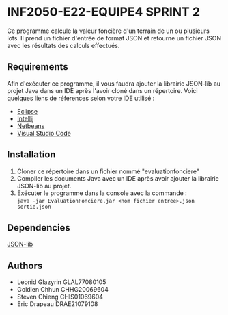 # INF2050-E22-EQUIPE4 SPRINT 2

Ce programme calcule la valeur foncière d'un terrain de un ou plusieurs lots. Il prend un fichier d'entrée de format JSON et retourne un fichier JSON avec les résultats des calculs effectués.

## Requirements
Afin d'exécuter ce programme, il vous faudra ajouter la librairie JSON-lib au projet Java dans un IDE après l'avoir cloné dans un répertoire.
Voici quelques liens de réferences selon votre IDE utilisé :
- [Eclipse](http://math.oxford.emory.edu/site/cs170/externalLib/)
- [Intellij](https://www.jetbrains.com/help/idea/library.html#define-library)
- [Netbeans](https://www.foxinfotech.in/2019/03/how-to-add-external-jar-file-in-netbeans-project.html)
- [Visual Studio Code](https://code.visualstudio.com/docs/java/java-project)

## Installation
1. Cloner ce répertoire dans un fichier nommé "evaluationfonciere"
2. Compiler les documents Java avec un IDE après avoir ajouter la librairie JSON-lib au projet.
3. Exécuter le programme dans la console avec la commande : <br/>`java -jar EvaluationFonciere.jar <nom fichier entree>.json sortie.json`

## Dependencies
[JSON-lib](http://json-lib.sourceforge.net/)

## Authors
- Leonid Glazyrin GLAL77080105
- Goldlen Chhun CHHG20069604
- Steven Chieng CHIS01069604
- Eric Drapeau DRAE21079108

